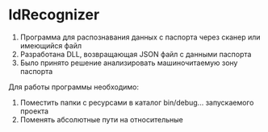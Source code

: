 # IdRecognizer

1. Программа для распознавания данных с паспорта через сканер или имеющийся файл
2. Разработана DLL, возвращающая JSON файл с данными паспорта
3. Было принято решение анализировать машиночитаемую зону паспорта

Для работы программы необходимо:
1. Поместить папки с ресурсами в каталог bin/debug... запускаемого проекта
2. Поменять абсолютные пути на относительные
